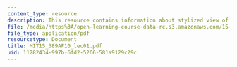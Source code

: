 ```yaml
---
content_type: resource
description: This resource contains information about stylized view of entrepreneurship.
file: /media/https%3A/open-learning-course-data-rc.s3.amazonaws.com/15-389a-global-entrepreneurship-lab-asia-pacific-fall-2010/11282434997b6fd25266581a9129c29c_MIT15_389AF10_lec01.pdf
file_type: application/pdf
resourcetype: Document
title: MIT15_389AF10_lec01.pdf
uid: 11282434-997b-6fd2-5266-581a9129c29c
---
```

